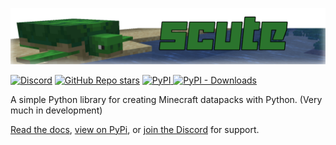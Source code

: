 ![Title](/assets/title.png)

[![Discord](https://img.shields.io/discord/1139873703556034620?label=discord)](https://discord.gg/RnRTjq24vX)
[![GitHub Repo stars](https://img.shields.io/github/stars/t0rnato/scute?label=stars)](https://github.com/T0RNATO/scute)
[![PyPI](https://img.shields.io/pypi/v/scute)
![PyPI - Downloads](https://img.shields.io/pypi/dm/scute)](https://pypi.org/project/scutemc/)

A simple Python library for creating Minecraft datapacks with Python. (Very much in development)

[Read the docs](https://t0rnato.github.io/scute),
[view on PyPi](https://pypi.org/project/scutemc/), or
[join the Discord](https://discord.gg/RnRTjq24vX) for support.